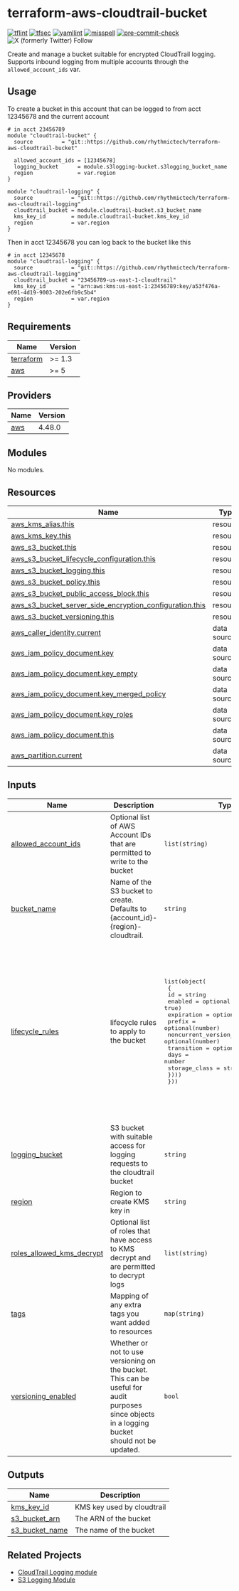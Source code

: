 # terraform-aws-cloudtrail-bucket

[![tflint](https://github.com/rhythmictech/terraform-aws-cloudtrail-bucket/actions/workflows/tflint.yaml/badge.svg?branch=master&event=push)](https://github.com/rhythmictech/terraform-aws-cloudtrail-bucket/actions?query=workflow%3Atflint+event%3Apush+branch%3Amaster)
[![tfsec](https://github.com/rhythmictech/terraform-aws-cloudtrail-bucket/actions/workflows/tfsec.yaml/badge.svg?branch=master&event=push)](https://github.com/rhythmictech/terraform-aws-cloudtrail-bucket/actions?query=workflow%3Atfsec+event%3Apush+branch%3Amaster)
[![yamllint](https://github.com/rhythmictech/terraform-aws-cloudtrail-bucket/actions/workflows/yamllint.yaml/badge.svg?branch=master&event=push)](https://github.com/rhythmictech/terraform-aws-cloudtrail-bucket/actions?query=workflow%3Ayamllint+event%3Apush+branch%3Amaster)
[![misspell](https://github.com/rhythmictech/terraform-aws-cloudtrail-bucket/actions/workflows/misspell.yaml/badge.svg?branch=master&event=push)](https://github.com/rhythmictech/terraform-aws-cloudtrail-bucket/actions?query=workflow%3Amisspell+event%3Apush+branch%3Amaster)
[![pre-commit-check](https://github.com/rhythmictech/terraform-aws-cloudtrail-bucket/actions/workflows/pre-commit.yaml/badge.svg?branch=master&event=push)](https://github.com/rhythmictech/terraform-aws-cloudtrail-bucket/actions?query=workflow%3Apre-commit-check+event%3Apush+branch%3Amaster)
![X (formerly Twitter) Follow](https://img.shields.io/twitter/follow/RhythmicTech)

Create and manage a bucket suitable for encrypted CloudTrail logging. Supports inbound logging from multiple accounts through the `allowed_account_ids` var.

## Usage
To create a bucket in this account that can be logged to from acct 12345678 and the current account
```
# in acct 23456789
module "cloudtrail-bucket" {
  source         = "git::https://github.com/rhythmictech/terraform-aws-cloudtrail-bucket"

  allowed_account_ids = [12345678]
  logging_bucket      = module.s3logging-bucket.s3logging_bucket_name
  region              = var.region
}

module "cloudtrail-logging" {
  source            = "git::https://github.com/rhythmictech/terraform-aws-cloudtrail-logging"
  cloudtrail_bucket = module.cloudtrail-bucket.s3_bucket_name
  kms_key_id        = module.cloudtrail-bucket.kms_key_id
  region            = var.region
}
```

Then in acct 12345678 you can log back to the bucket like this 
```
# in acct 12345678
module "cloudtrail-logging" {
  source            = "git::https://github.com/rhythmictech/terraform-aws-cloudtrail-logging"
  cloudtrail_bucket = "23456789-us-east-1-cloudtrail"
  kms_key_id        = "arn:aws:kms:us-east-1:23456789:key/a53f476a-e691-4d19-9003-202e6fb9c5b4"
  region            = var.region
}
```

<!-- BEGINNING OF PRE-COMMIT-TERRAFORM DOCS HOOK -->
## Requirements

| Name | Version |
|------|---------|
| <a name="requirement_terraform"></a> [terraform](#requirement\_terraform) | >= 1.3 |
| <a name="requirement_aws"></a> [aws](#requirement\_aws) | >= 5 |

## Providers

| Name | Version |
|------|---------|
| <a name="provider_aws"></a> [aws](#provider\_aws) | 4.48.0 |

## Modules

No modules.

## Resources

| Name | Type |
|------|------|
| [aws_kms_alias.this](https://registry.terraform.io/providers/hashicorp/aws/latest/docs/resources/kms_alias) | resource |
| [aws_kms_key.this](https://registry.terraform.io/providers/hashicorp/aws/latest/docs/resources/kms_key) | resource |
| [aws_s3_bucket.this](https://registry.terraform.io/providers/hashicorp/aws/latest/docs/resources/s3_bucket) | resource |
| [aws_s3_bucket_lifecycle_configuration.this](https://registry.terraform.io/providers/hashicorp/aws/latest/docs/resources/s3_bucket_lifecycle_configuration) | resource |
| [aws_s3_bucket_logging.this](https://registry.terraform.io/providers/hashicorp/aws/latest/docs/resources/s3_bucket_logging) | resource |
| [aws_s3_bucket_policy.this](https://registry.terraform.io/providers/hashicorp/aws/latest/docs/resources/s3_bucket_policy) | resource |
| [aws_s3_bucket_public_access_block.this](https://registry.terraform.io/providers/hashicorp/aws/latest/docs/resources/s3_bucket_public_access_block) | resource |
| [aws_s3_bucket_server_side_encryption_configuration.this](https://registry.terraform.io/providers/hashicorp/aws/latest/docs/resources/s3_bucket_server_side_encryption_configuration) | resource |
| [aws_s3_bucket_versioning.this](https://registry.terraform.io/providers/hashicorp/aws/latest/docs/resources/s3_bucket_versioning) | resource |
| [aws_caller_identity.current](https://registry.terraform.io/providers/hashicorp/aws/latest/docs/data-sources/caller_identity) | data source |
| [aws_iam_policy_document.key](https://registry.terraform.io/providers/hashicorp/aws/latest/docs/data-sources/iam_policy_document) | data source |
| [aws_iam_policy_document.key_empty](https://registry.terraform.io/providers/hashicorp/aws/latest/docs/data-sources/iam_policy_document) | data source |
| [aws_iam_policy_document.key_merged_policy](https://registry.terraform.io/providers/hashicorp/aws/latest/docs/data-sources/iam_policy_document) | data source |
| [aws_iam_policy_document.key_roles](https://registry.terraform.io/providers/hashicorp/aws/latest/docs/data-sources/iam_policy_document) | data source |
| [aws_iam_policy_document.this](https://registry.terraform.io/providers/hashicorp/aws/latest/docs/data-sources/iam_policy_document) | data source |
| [aws_partition.current](https://registry.terraform.io/providers/hashicorp/aws/latest/docs/data-sources/partition) | data source |

## Inputs

| Name | Description | Type | Default | Required |
|------|-------------|------|---------|:--------:|
| <a name="input_allowed_account_ids"></a> [allowed\_account\_ids](#input\_allowed\_account\_ids) | Optional list of AWS Account IDs that are permitted to write to the bucket | `list(string)` | `[]` | no |
| <a name="input_bucket_name"></a> [bucket\_name](#input\_bucket\_name) | Name of the S3 bucket to create. Defaults to {account\_id}-{region}-cloudtrail. | `string` | `null` | no |
| <a name="input_lifecycle_rules"></a> [lifecycle\_rules](#input\_lifecycle\_rules) | lifecycle rules to apply to the bucket | <pre>list(object(<br>    {<br>      id                            = string<br>      enabled                       = optional(bool, true)<br>      expiration                    = optional(number)<br>      prefix                        = optional(number)<br>      noncurrent_version_expiration = optional(number)<br>      transition = optional(list(object({<br>        days          = number<br>        storage_class = string<br>      })))<br>  }))</pre> | <pre>[<br>  {<br>    "id": "expire-noncurrent-objects-after-ninety-days",<br>    "noncurrent_version_expiration": 90<br>  },<br>  {<br>    "id": "transition-to-IA-after-30-days",<br>    "transition": [<br>      {<br>        "days": 30,<br>        "storage_class": "STANDARD_IA"<br>      }<br>    ]<br>  },<br>  {<br>    "expiration": 2557,<br>    "id": "delete-after-seven-years"<br>  }<br>]</pre> | no |
| <a name="input_logging_bucket"></a> [logging\_bucket](#input\_logging\_bucket) | S3 bucket with suitable access for logging requests to the cloudtrail bucket | `string` | n/a | yes |
| <a name="input_region"></a> [region](#input\_region) | Region to create KMS key in | `string` | n/a | yes |
| <a name="input_roles_allowed_kms_decrypt"></a> [roles\_allowed\_kms\_decrypt](#input\_roles\_allowed\_kms\_decrypt) | Optional list of roles that have access to KMS decrypt and are permitted to decrypt logs | `list(string)` | `[]` | no |
| <a name="input_tags"></a> [tags](#input\_tags) | Mapping of any extra tags you want added to resources | `map(string)` | `{}` | no |
| <a name="input_versioning_enabled"></a> [versioning\_enabled](#input\_versioning\_enabled) | Whether or not to use versioning on the bucket. This can be useful for audit purposes since objects in a logging bucket should not be updated. | `bool` | `true` | no |

## Outputs

| Name | Description |
|------|-------------|
| <a name="output_kms_key_id"></a> [kms\_key\_id](#output\_kms\_key\_id) | KMS key used by cloudtrail |
| <a name="output_s3_bucket_arn"></a> [s3\_bucket\_arn](#output\_s3\_bucket\_arn) | The ARN of the bucket |
| <a name="output_s3_bucket_name"></a> [s3\_bucket\_name](#output\_s3\_bucket\_name) | The name of the bucket |
<!-- END OF PRE-COMMIT-TERRAFORM DOCS HOOK -->

## Related Projects
* [CloudTrail Logging module](https://github.com/rhythmictech/terraform-aws-cloudtrail-logging)
* [S3 Logging Module](https://github.com/rhythmictech/terraform-aws-s3logging-bucket)
